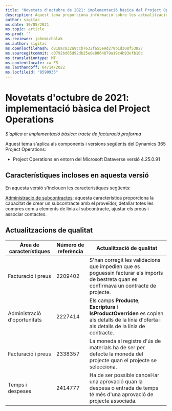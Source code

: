 ```yaml
---
title: "Novetats d'octubre de 2021: implementació bàsica del Project Operations"
description: Aquest tema proporciona informació sobre les actualitzacions de qualitat disponibles a la implementació bàsica de la versió d'octubre de 2021 del Project Operations.
author: sigitac
ms.date: 10/05/2021
ms.topic: article
ms.prod: ''
ms.reviewer: johnmichalak
ms.author: sigitac
ms.openlocfilehash: d818ac832a9ccb7632f655e9d279b1d308f53827
ms.sourcegitcommit: c0792bd65d92db25e0e8864879a19c4b93efb10c
ms.translationtype: MT
ms.contentlocale: ca-ES
ms.lasthandoff: 04/14/2022
ms.locfileid: "8590935"
---
```

# <a name="whats-new-october-2021---project-operations-lite-deployment"></a>Novetats d'octubre de 2021: implementació bàsica del Project Operations

_S'aplica a: implementació bàsica: tracte de facturació proforma_

Aquest tema s'aplica als components i versions següents del Dynamics 365 Project Operations:

  - Project Operations en entorn del Microsoft Dataverse versió 4.25.0.91


## <a name="features-included-in-this-release"></a>Característiques incloses en aquesta versió

En aquesta versió s'inclouen les característiques següents:

[Administració de subcontractes](../subcontracting/managing-subcontracts-overview.md): aquesta característica proporciona la capacitat de crear un subcontracte amb el proveïdor, detallar totes les compres com a elements de línia al subcontracte, ajustar els preus i associar contactes.


## <a name="quality-updates"></a>Actualitzacions de qualitat

| **Àrea de característiques** | **Número de referència** | **Actualització de qualitat** |
| --- | --- | --- |
| Facturació i preus | 2209402 | S'han corregit les validacions que impedien que es poguessin facturar els imports de bestreta quan es confirmava un contracte de projecte. |
|   Administració d'oportunitats | 2227414 | Els camps **Producte**, **Escriptura** i **IsProductOverriden** es copien als detalls de la línia d'oferta i als detalls de la línia de contracte. |
| Facturació i preus | 2338357 | La moneda al registre d'ús de materials ha de ser per defecte la moneda del projecte quan el projecte se selecciona. |
| Temps i despeses | 2414777 | Ha de ser possible cancel·lar una aprovació quan la despesa o entrada de temps té més d'una aprovació de projecte associada. |
